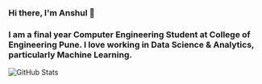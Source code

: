 ### Hi there, I'm Anshul 👋
### I am a final year Computer Engineering Student at College of Engineering Pune. I love working in Data Science & Analytics, particularly Machine Learning.

![GitHub Stats](https://github-readme-stats.vercel.app/api?username=anshul-kulkarni&theme=radical)

